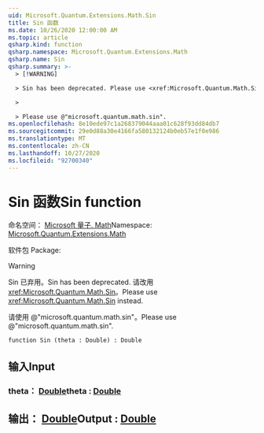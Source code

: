 ```yaml
---
uid: Microsoft.Quantum.Extensions.Math.Sin
title: Sin 函数
ms.date: 10/26/2020 12:00:00 AM
ms.topic: article
qsharp.kind: function
qsharp.namespace: Microsoft.Quantum.Extensions.Math
qsharp.name: Sin
qsharp.summary: >-
  > [!WARNING]

  > Sin has been deprecated. Please use <xref:Microsoft.Quantum.Math.Sin> instead.

  >

  > Please use @"microsoft.quantum.math.sin".
ms.openlocfilehash: 8e10ede97c1a268379044aaa01c628f93dd84db7
ms.sourcegitcommit: 29e0d88a30e4166fa580132124b0eb57e1f0e986
ms.translationtype: MT
ms.contentlocale: zh-CN
ms.lasthandoff: 10/27/2020
ms.locfileid: "92700340"
---
```

# <a name="sin-function"></a><span data-ttu-id="92ab3-102">Sin 函数</span><span class="sxs-lookup"><span data-stu-id="92ab3-102">Sin function</span></span>

<span data-ttu-id="92ab3-103">命名空间： [Microsoft 量子. Math](xref:Microsoft.Quantum.Extensions.Math)</span><span class="sxs-lookup"><span data-stu-id="92ab3-103">Namespace: [Microsoft.Quantum.Extensions.Math](xref:Microsoft.Quantum.Extensions.Math)</span></span>

<span data-ttu-id="92ab3-104">软件包 [](https://nuget.org/packages/)</span><span class="sxs-lookup"><span data-stu-id="92ab3-104">Package: [](https://nuget.org/packages/)</span></span>


> [!WARNING]
> <span data-ttu-id="92ab3-105">Sin 已弃用。</span><span class="sxs-lookup"><span data-stu-id="92ab3-105">Sin has been deprecated.</span></span> <span data-ttu-id="92ab3-106">请改用 <xref:Microsoft.Quantum.Math.Sin>。</span><span class="sxs-lookup"><span data-stu-id="92ab3-106">Please use <xref:Microsoft.Quantum.Math.Sin> instead.</span></span>
>
> <span data-ttu-id="92ab3-107">请使用 @"microsoft.quantum.math.sin"。</span><span class="sxs-lookup"><span data-stu-id="92ab3-107">Please use @"microsoft.quantum.math.sin".</span></span>



```qsharp
function Sin (theta : Double) : Double
```


## <a name="input"></a><span data-ttu-id="92ab3-108">输入</span><span class="sxs-lookup"><span data-stu-id="92ab3-108">Input</span></span>

### <a name="theta--double"></a><span data-ttu-id="92ab3-109">theta： [Double](xref:microsoft.quantum.lang-ref.double)</span><span class="sxs-lookup"><span data-stu-id="92ab3-109">theta : [Double](xref:microsoft.quantum.lang-ref.double)</span></span>





## <a name="output--double"></a><span data-ttu-id="92ab3-110">输出： [Double](xref:microsoft.quantum.lang-ref.double)</span><span class="sxs-lookup"><span data-stu-id="92ab3-110">Output : [Double](xref:microsoft.quantum.lang-ref.double)</span></span>

